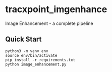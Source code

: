 # tracxpoint_imgenhance

Image Enhancement - a complete pipeline

## Quick Start
```
python3 -m venv env
source env/bin/activate
pip install -r requirements.txt
python image_enhancement.py
```

